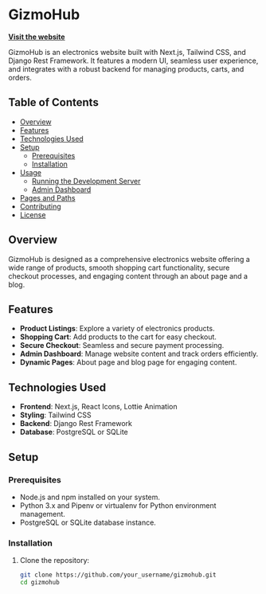 # GizmoHub

**[Visit the website](https://gizmo-hub-chi.vercel.app/)**

GizmoHub is an electronics website built with Next.js, Tailwind CSS, and Django Rest Framework. It features a modern UI, seamless user experience, and integrates with a robust backend for managing products, carts, and orders.

## Table of Contents

- [Overview](#overview)
- [Features](#features)
- [Technologies Used](#technologies-used)
- [Setup](#setup)
  - [Prerequisites](#prerequisites)
  - [Installation](#installation)
- [Usage](#usage)
  - [Running the Development Server](#running-the-development-server)
  - [Admin Dashboard](#admin-dashboard)
- [Pages and Paths](#pages-and-paths)
- [Contributing](#contributing)
- [License](#license)

## Overview

GizmoHub is designed as a comprehensive electronics website offering a wide range of products, smooth shopping cart functionality, secure checkout processes, and engaging content through an about page and a blog.

## Features

- **Product Listings**: Explore a variety of electronics products.
- **Shopping Cart**: Add products to the cart for easy checkout.
- **Secure Checkout**: Seamless and secure payment processing.
- **Admin Dashboard**: Manage website content and track orders efficiently.
- **Dynamic Pages**: About page and blog page for engaging content.

## Technologies Used

- **Frontend**: Next.js, React Icons, Lottie Animation
- **Styling**: Tailwind CSS
- **Backend**: Django Rest Framework
- **Database**: PostgreSQL or SQLite

## Setup

### Prerequisites

- Node.js and npm installed on your system.
- Python 3.x and Pipenv or virtualenv for Python environment management.
- PostgreSQL or SQLite database instance.

### Installation

1. Clone the repository:

   ```bash
   git clone https://github.com/your_username/gizmohub.git
   cd gizmohub
   ```
